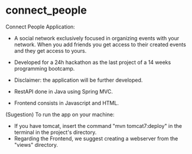 # connect_people

Connect People Application:
  - A social network exclusively focused in organizing events with your network. When you add friends you get access to their created events and they get access to yours.
  - Developed for a 24h hackathon as the last project of a 14 weeks programming bootcamp.
  - Disclaimer: the application will be further developed.

  - RestAPI done in Java using Spring MVC.
  - Frontend consists in Javascript and HTML.


(Sugestion) To run the app on your machine:
  - If you have tomcat, insert the command "mvn tomcat7:deploy" in the terminal in the project's directory.
  - Regarding the Frontend, we suggest creating a webserver from the "views" directory.